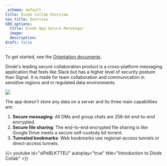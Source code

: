 ```yaml
---
_schema: default
title: Diode Collab Overview
nav_title: Overview
SEO_options:
  title: Diode App Secure Messenger
  image:
  description:
draft: false
---
```

To get started, see the [Orientation documents](https://app.docs.diode.io/docs/orientation/the-content-area/).

Diode's leading secure collaboration product is a cross-platform messaging application that feels like Slack but has a higher level of security posture than Signal.  It is made for team collaboration and communication in sensitive regions and in regulated data environments.

![](/uploads/image-2.png)

The app doesn't store any data on a server and its three main capabilities are:

1. **Secure messaging**: All DMs and group chats are 256-bit end-to-end encrypted.
2. **Secure file sharing**: The end-to-end encrypted file sharing is like Google Drive meets a secure self-custody bit torrent.
3. **Tunneled bookmarks**: Web bookmarks use regional-access tunnels or direct-access tunnels.

{{< youtube id="slPeBLKTTEU" autoplay="true" title="Introduction to Diode Collab" >}}